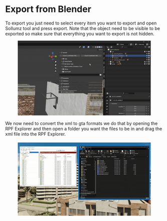 # Export from Blender

To export you just need to select every item you want to export and open Sollumz tool and press export. Note that the object need to be visible to be exported so make sure that everything you want to export is not hidden.

<figure><img src="../../.gitbook/assets/create_interior_tutorial_building33.gif" alt=""><figcaption></figcaption></figure>

We now need to convert the xml to gta formats we do that by opening the RPF Explorer and then open a folder you want the files to be in and drag the xml file into the RPF Explorer.

<figure><img src="../../.gitbook/assets/create_interior_tutorial_building34.gif" alt=""><figcaption></figcaption></figure>
